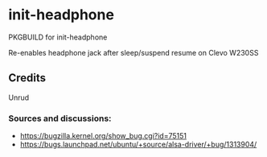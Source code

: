 # init-headphone
PKGBUILD for init-headphone

Re-enables headphone jack after sleep/suspend resume on Clevo W230SS

## Credits

Unrud

### Sources and discussions: 
- https://bugzilla.kernel.org/show_bug.cgi?id=75151 
- https://bugs.launchpad.net/ubuntu/+source/alsa-driver/+bug/1313904/

